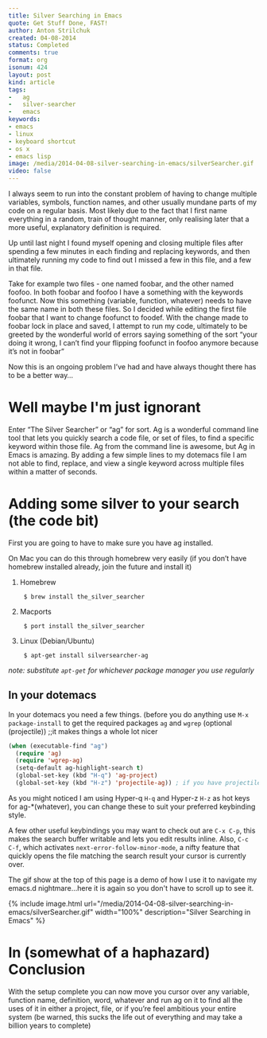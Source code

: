 ```yaml
---
title: Silver Searching in Emacs
quote: Get Stuff Done, FAST!
author: Anton Strilchuk
created: 04-08-2014
status: Completed
comments: true
format: org
isonum: 424
layout: post
kind: article
tags:
-   ag
-   silver-searcher
-   emacs
keywords:
- emacs
- linux
- keyboard shortcut
- os x
- emacs lisp
image: /media/2014-04-08-silver-searching-in-emacs/silverSearcher.gif
video: false
---
```


<span class="dropcap">I</span> always seem to run into the constant
problem of having to change multiple variables, symbols, function
names, and other usually mundane parts of my code on a regular
basis. Most likely due to the fact that I first name everything in a
random, train of thought manner, only realising later that a more
useful, explanatory definition is required.

Up until last night I found myself opening and closing multiple files
after spending a few minutes in each finding and replacing keywords,
and then ultimately running my code to find out I missed a few in this
file, and a few in that file.

Take for example two files - one named foobar, and the other named
foofoo. In both foobar and foofoo I have a something with the keywords
foofunct. Now this something (variable, function, whatever) needs to
have the same name in both these files. So I decided while editing
the first file foobar that I want to change foofunct to foodef. With
the change made to foobar lock in place and saved, I attempt to run my
code, ultimately to be greeted by the wonderful world of errors saying
something of the sort &ldquo;your doing it wrong, I can&rsquo;t find your flipping
foofunct in foofoo anymore because it&rsquo;s not in foobar&rdquo;

Now this is an ongoing problem I&rsquo;ve had and have always thought there
has to be a better way&#x2026;

# Well maybe I'm just ignorant

Enter &ldquo;The Silver Searcher&rdquo; or &ldquo;ag&rdquo; for sort. Ag is a wonderful
command line tool that lets you quickly search a code file, or set of
files, to find a specific keyword within those file. Ag from the
command line is awesome, but Ag in Emacs is amazing. By adding a few
simple lines to my dotemacs file I am not able to find, replace, and
view a single keyword across multiple files within a matter of
seconds.

# Adding some silver to your search (the code bit)

First you are going to have to make sure you have ag installed.

On Mac you can do this through homebrew very easily (if you don&rsquo;t have
homebrew installed already, join the future and install it)

1. Homebrew

        $ brew install the_silver_searcher

2. Macports

        $ port install the_silver_searcher

3. Linux (Debian/Ubuntu)

        $ apt-get install silversearcher-ag

*note: substitute `apt-get` for whichever package manager you use regularly*

## In your dotemacs

In your dotemacs you need a few things. (before you do anything use
`M-x package-install` to get the required packages `ag` and `wgrep`
(optional (projectile)) ;;it makes things a whole lot nicer

```lisp
(when (executable-find "ag")
  (require 'ag)
  (require 'wgrep-ag)
  (setq-default ag-highlight-search t)
  (global-set-key (kbd "H-q") 'ag-project)
  (global-set-key (kbd "H-z") 'projectile-ag)) ; if you have projectile
```

As you might noticed I am using Hyper-q `H-q` and Hyper-z `H-z` as
hot keys for ag-\*(whatever), you can change these to suit your
preferred keybinding style.

A few other useful keybindings you may want to check out are `C-x
C-p`, this makes the search buffer writable and lets you edit results
inline. Also, `C-c C-f`, which activates
`next-error-follow-minor-mode`, a nifty feature that quickly opens the
file matching the search result your cursor is currently over.

The gif show at the top of this page is a demo of how I use it to
navigate my emacs.d nightmare...here it is again so you don't have to
scroll up to see it.

{% include image.html url="/media/2014-04-08-silver-searching-in-emacs/silverSearcher.gif" width="100%" description="Silver Searching in Emacs" %}

# In (somewhat of a haphazard) Conclusion

With the setup complete you can now move you cursor over any variable,
function name, definition, word, whatever and run ag on it to find all
the uses of it in either a project, file, or if you&rsquo;re feel
ambitious your entire system (be warned, this sucks the life out of
everything and may take a billion years to complete)
